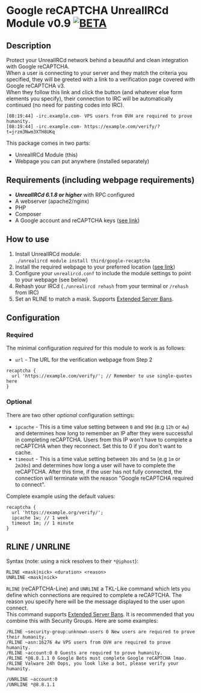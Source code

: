 # Google reCAPTCHA UnrealIRCd Module v0.9 [![BETA](https://img.shields.io/badge/-BETA-red.svg)]()
## Description
Protect your UnrealIRCd network behind a beautiful and clean integration with Google reCAPTCHA.<br>
When a user is connecting to your server and they match the criteria you specified, they will be greeted with a link to a verification page covered with Google reCAPTCHA v3.<br>
When they follow this link and click the button (and whatever else form elements you specify), their connection to IRC will be automatically continued (no need for pasting codes into IRC).

```
[08:19:44] -irc.example.com- VPS users from OVH are required to prove humanity.
[08:19:44] -irc.example.com- https://example.com/verify/?t=jrzm3Nwm3XTH8UKq
```

This package comes in two parts:
- UnrealIRCd Module (this)
- Webpage you can put anywhere (installed separately)

## Requirements (including webpage requirements)
- _**UnrealIRCd 6.1.8 or higher**_ with RPC configured
- A webserver (apache2/nginx)
- PHP
- Composer
- A Google account and reCAPTCHA keys ([see link](https://www.google.com/recaptcha/admin/create))

## How to use
1. Install UnrealIRCd module:<br>```./unrealircd module install third/google-recaptcha```
2. Install the required webpage to your preferred location ([see link](https://github.com/ValwareIRC/unrealircd-google-recaptcha))
3. Configure your `unrealircd.conf` to include the module settings to point to your webpage (see below)
4. Rehash your IRCd (`./unrealircd rehash` from your terminal or `/rehash` from IRC)
5. Set an RLINE to match a mask. Supports [Extended Server Bans](https://www.unrealircd.org/docs/Extended_server_bans).

## Configuration
### Required
The minimal configuration _required_ for this module to work is as follows:
- `url` -  The URL for the verification webpage from Step 2
```
recaptcha {
  url 'https://example.com/verify/'; // Remember to use single-quotes here
}
```
### Optional
There are two other _optional_ configuration settings:
- `ipcache` - This is a time value setting between `0` and `99d` (e.g `12h` or `4w`) and determines how long to remember an IP after they were successful in completing reCAPTCHA. Users from this IP won't have to complete a reCAPTCHA when they reconnect. Set this to 0 if you don't want to cache.
- `timeout` - This is a time value setting between `30s` and `5m` (e.g `1m` or `2m30s`) and determines how long a user will have to complete the reCAPTCHA. After this time, if the user has not fully connected, the connection will terminate with the reason "Google reCAPTCHA required to connect".

Complete example using the default values:
```
recaptcha {
  url 'https://example.org/verify/';
  ipcache 1w; // 1 week
  timeout 1m; // 1 minute
}
```

## RLINE / UNRLINE
Syntax (note: using a nick resolves to their `*@iphost`):
```
RLINE <mask|nick> <duration> <reason>
UNRLINE <mask|nick>
```
`RLINE` (reCAPTCHA-Line) and `UNRLINE` a TKL-Like command which lets you define which connections are required to complete a reCAPTCHA. The reason you specify here will be the message displayed to the user upon connect.<br>
This command supports [Extended Server Bans](https://www.unrealircd.org/docs/Extended_server_bans). It is recommended that you combine this with Security Groups. Here are some examples:
```
/RLINE ~security-group:unknown-users 0 New users are required to prove their humanity.
/RLINE ~asn:16276 4w VPS users from OVH are required to prove humanity.
/RLINE ~account:0 0 Guests are required to prove humanity.
/RLINE *@8.8.1.1 0 Google Bots must complete Google reCAPTCHA lmao.
/RLINE Valware 24h Oops, you look like a bot, please verify your humanity.

/UNRLINE ~account:0
/UNRLINE *@8.8.1.1
```
